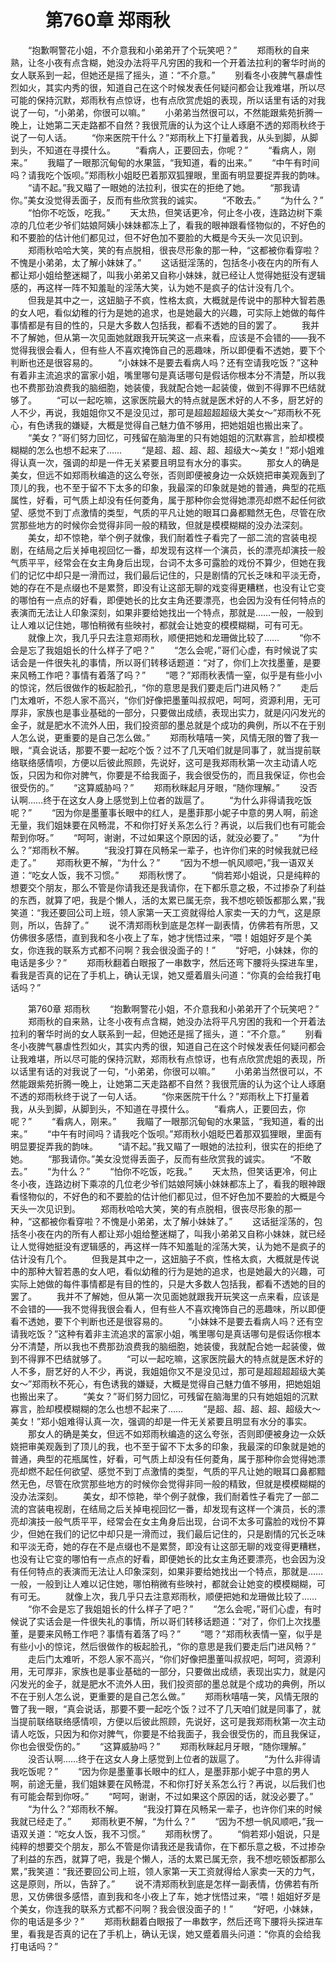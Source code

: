 # 　　第760章 郑雨秋
　　“抱歉啊警花小姐，不介意我和小弟弟开了个玩笑吧？”
　　郑雨秋的自来熟，让冬小夜有点含糊，她没办法将平凡穷困的我和一个开着法拉利的奢华时尚的女人联系到一起，但她还是摇了摇头，道：“不介意。”
　　别看冬小夜脾气暴虐性烈如火，其实内秀的很，知道自己在这个时候发表任何疑问都会让我难堪，所以尽可能的保持沉默，郑雨秋有点惊讶，也有点欣赏虎姐的表现，所以话里有话的对我说了一句，“小弟弟，你很可以嘛。”
　　小弟弟当然很可以，不然能跟紫苑折腾一晚上，让她第二天走路都不自然？我很荒唐的认为这个让人琢磨不透的郑雨秋终于说了一句人话。
　　“你来医院干什么？”郑雨秋上下打量着我，从头到脚，从脚到头，不知道在寻摸什么。
　　“看病人，正要回去，你呢？”
　　“看病人，刚来。”
　　我瞄了一眼那沉甸甸的水果篮，“我知道，看的出来。”
　　“中午有时间吗？请我吃个饭呗。”郑雨秋小姐眨巴着那双狐狸眼，里面有明显要捉弄我的韵味。
　　“请不起。”我又瞄了一眼她的法拉利，很实在的拒绝了她。
　　“那我请你。”美女没觉得丢面子，反而有些欣赏我的诚实。
　　“不敢去。”
　　“为什么？”
　　“怕你不吃饭，吃我。”
　　天太热，但笑话更冷，何止冬小夜，连路边树下乘凉的几位老少爷们姑娘阿姨小妹妹都冻上了，看我的眼神跟看怪物似的，不好色的和不要脸的估计他们都见过，但不好色加不要脸的大概是今天头一次见识到。
　　郑雨秋哈哈大笑，笑的有点脱相，很丧尽形象的那一种，“这都被你看穿啦？不愧是小弟弟，太了解小妹妹了。”
　　这话挺淫荡的，包括冬小夜在内的所有人都让郑小姐给整迷糊了，叫我小弟弟又自称小妹妹，就已经让人觉得她挺没有逻辑感的，再这样一阵不知羞耻的淫荡大笑，认为她不是疯子的估计没有几个。
　　但我是其中之一，这妞脑子不疯，性格太疯，大概就是传说中的那种大智若愚的女人吧，看似幼稚的行为是她的追求，也是她最大的兴趣，可实际上她做的每件事情都是有目的性的，只是大多数人包括我，都看不透她的目的罢了。
　　我并不了解她，但从第一次见面她就跟我开玩笑这一点来看，应该是不会错的——我不觉得我很会看人，但有些人不喜欢掩饰自己的恶趣味，所以即便看不透她，要下个判断也还是很容易的。
　　“小妹妹不是要去看病人吗？还有空请我吃饭？”这种有着非主流追求的富家小姐，嘴里哪句是真话哪句是假话你根本分不清楚，所以我也不费那劲浪费我的脑细胞，她装傻，我就配合她一起装傻，做到不得罪不巴结就够了。
　　“可以一起吃嘛，这家医院最大的特点就是医术好的人不多，厨艺好的人不少，再说，我姐姐你又不是没见过，那可是超超超超级大美女～”郑雨秋不死心，有色诱我的嫌疑，大概是觉得自己魅力值不够用，把她姐姐也搬出来了。
　　“美女？”哥们努力回忆，可残留在脑海里的只有她姐姐的沉默寡言，脸却模模糊糊的怎么也想不起来了……
　　“是超、超、超、超、超级大～美女！”郑小姐难得认真一次，强调的却是一件无关紧要且明显有水分的事实。
　　那女人的确是美女，但远不如郑雨秋编造的这么夸张，否则即便被身边一众妖娆把审美观轰到了顶儿的我，也不至于留不下太多的印象，我最深的印象就是她的普通，典型的花瓶属性，好看，可气质上却没有任何菱角，属于那种你会觉得她漂亮却燃不起任何欲望、感觉不到丁点激情的类型，气质的平凡让她的眼耳口鼻都黯然无色，尽管在欣赏那些地方的时候你会觉得非同一般的精致，但就是模模糊糊的没办法深刻。
　　美女，却不惊艳，举个例子就像，我们耐着性子看完了一部二流的宫装电视剧，在结局之后关掉电视回忆一番，却发现有这样一个演员，长的漂亮却演技一般气质平平，经常会在女主角身后出现，台词不太多可露脸的戏份不算少，但她在我们的记忆中却只是一滑而过，我们最后记住的，只是剧情的冗长乏味和平淡无奇，她的存在不是点缀也不是累赘，即没有让这部无聊的戏变得更糟糕，也没有让它变的哪怕有一点点的好看，即便她长的比女主角还要漂亮，也会因为没有任何特点的表演而无法让人印象深刻，如果非要给她找出一个特点，那就是……一般，一般到让人难以记住她，哪怕稍微有些映衬，都就会让她变的模模糊糊，可有可无。
　　就像上次，我几乎只去注意郑雨秋，顺便把她和龙珊做比较了……
　　“你不会是忘了我姐姐长的什么样子了吧？”
　　“怎么会呢，”哥们心虚，有时候说了实话会是一件很失礼的事情，所以哥们转移话题道：“对了，你们上次找墨董，是要来风畅工作吧？事情有着落了吗？”
　　“嗯？”郑雨秋表情一窒，似乎是有些小小的惊诧，然后很做作的板起脸孔，“你的意思是我们要走后门进风畅？”
　　走后门太难听，不怨人家不高兴，“你们好像把墨董叫叔叔吧，呵呵，资源利用，无可厚非，家族也是事业基础的一部分，只要做出成绩，表现出实力，就是闪闪发光的金子，就是肥水不流外人田，我们投资部的墨总就是个成功的典例，所以不在于别人怎么说，更重要的是自己怎么做。”
　　郑雨秋嘻嘻一笑，风情无限的瞥了我一眼，“真会说话，那要不要一起吃个饭？过不了几天咱们就是同事了，就当提前联络联络感情呗，方便以后彼此照顾，先说好，这可是我郑雨秋第一次主动请人吃饭，只因为和你对脾气，你要是不给我面子，我会很受伤的，而且我保证，你也会很受伤的。”
　　“这算威胁吗？”
　　郑雨秋眯起月牙眼，“随你理解。”
　　没否认啊……终于在这女人身上感觉到上位者的跋扈了。
　　“为什么非得请我吃饭呢？”
　　“因为你是墨董事长眼中的红人，是墨菲那小妮子中意的男人啊，前途无量，我们姐妹要在风畅混，不和你打好关系怎么行？再说，以后我们也有可能会帮到你呀。”
　　“呵呵，谢谢，不过如果这个原因的话，就没必要了。”
　　“为什么？”郑雨秋不解。
　　“我没打算在风畅呆一辈子，也许你们来的时候我就已经走了。”
　　郑雨秋更不解，“为什么？”
　　“因为不想一帆风顺吧，”我一语双关道：“吃女人饭，我不习惯。”
　　郑雨秋愣了。
　　“倘若郑小姐说，只是纯粹的想要交个朋友，那么不管是你请我还是我请你，在下都乐意之极，不过掺杂了利益的东西，就算了吧，我是个懒人，活的太累已属无奈，我不想吃顿饭都那么累，”我笑道：“我还要回公司上班，领人家第一天工资就得给人家卖一天的力气，这是原则，所以，告辞了。”
　　说不清郑雨秋到底是怎样一副表情，仿佛若有所思，又仿佛很多感悟，直到我和冬小夜上了车，她才恍悟过来，“喂！姐姐好歹是个美女，你连我的联系方式都不问啊？我会很没面子的！”
　　“好吧，小妹妹，你的电话是多少？”
　　郑雨秋翻着白眼报了一串数字，然后还弯下腰将头探进车里，看我是否真的记在了手机上，确认无误，她又蹙着眉头问道：“你真的会给我打电话吗？”

　　第760章 郑雨秋
　　“抱歉啊警花小姐，不介意我和小弟弟开了个玩笑吧？”
　　郑雨秋的自来熟，让冬小夜有点含糊，她没办法将平凡穷困的我和一个开着法拉利的奢华时尚的女人联系到一起，但她还是摇了摇头，道：“不介意。”
　　别看冬小夜脾气暴虐性烈如火，其实内秀的很，知道自己在这个时候发表任何疑问都会让我难堪，所以尽可能的保持沉默，郑雨秋有点惊讶，也有点欣赏虎姐的表现，所以话里有话的对我说了一句，“小弟弟，你很可以嘛。”
　　小弟弟当然很可以，不然能跟紫苑折腾一晚上，让她第二天走路都不自然？我很荒唐的认为这个让人琢磨不透的郑雨秋终于说了一句人话。
　　“你来医院干什么？”郑雨秋上下打量着我，从头到脚，从脚到头，不知道在寻摸什么。
　　“看病人，正要回去，你呢？”
　　“看病人，刚来。”
　　我瞄了一眼那沉甸甸的水果篮，“我知道，看的出来。”
　　“中午有时间吗？请我吃个饭呗。”郑雨秋小姐眨巴着那双狐狸眼，里面有明显要捉弄我的韵味。
　　“请不起。”我又瞄了一眼她的法拉利，很实在的拒绝了她。
　　“那我请你。”美女没觉得丢面子，反而有些欣赏我的诚实。
　　“不敢去。”
　　“为什么？”
　　“怕你不吃饭，吃我。”
　　天太热，但笑话更冷，何止冬小夜，连路边树下乘凉的几位老少爷们姑娘阿姨小妹妹都冻上了，看我的眼神跟看怪物似的，不好色的和不要脸的估计他们都见过，但不好色加不要脸的大概是今天头一次见识到。
　　郑雨秋哈哈大笑，笑的有点脱相，很丧尽形象的那一种，“这都被你看穿啦？不愧是小弟弟，太了解小妹妹了。”
　　这话挺淫荡的，包括冬小夜在内的所有人都让郑小姐给整迷糊了，叫我小弟弟又自称小妹妹，就已经让人觉得她挺没有逻辑感的，再这样一阵不知羞耻的淫荡大笑，认为她不是疯子的估计没有几个。
　　但我是其中之一，这妞脑子不疯，性格太疯，大概就是传说中的那种大智若愚的女人吧，看似幼稚的行为是她的追求，也是她最大的兴趣，可实际上她做的每件事情都是有目的性的，只是大多数人包括我，都看不透她的目的罢了。
　　我并不了解她，但从第一次见面她就跟我开玩笑这一点来看，应该是不会错的——我不觉得我很会看人，但有些人不喜欢掩饰自己的恶趣味，所以即便看不透她，要下个判断也还是很容易的。
　　“小妹妹不是要去看病人吗？还有空请我吃饭？”这种有着非主流追求的富家小姐，嘴里哪句是真话哪句是假话你根本分不清楚，所以我也不费那劲浪费我的脑细胞，她装傻，我就配合她一起装傻，做到不得罪不巴结就够了。
　　“可以一起吃嘛，这家医院最大的特点就是医术好的人不多，厨艺好的人不少，再说，我姐姐你又不是没见过，那可是超超超超级大美女～”郑雨秋不死心，有色诱我的嫌疑，大概是觉得自己魅力值不够用，把她姐姐也搬出来了。
　　“美女？”哥们努力回忆，可残留在脑海里的只有她姐姐的沉默寡言，脸却模模糊糊的怎么也想不起来了……
　　“是超、超、超、超、超级大～美女！”郑小姐难得认真一次，强调的却是一件无关紧要且明显有水分的事实。
　　那女人的确是美女，但远不如郑雨秋编造的这么夸张，否则即便被身边一众妖娆把审美观轰到了顶儿的我，也不至于留不下太多的印象，我最深的印象就是她的普通，典型的花瓶属性，好看，可气质上却没有任何菱角，属于那种你会觉得她漂亮却燃不起任何欲望、感觉不到丁点激情的类型，气质的平凡让她的眼耳口鼻都黯然无色，尽管在欣赏那些地方的时候你会觉得非同一般的精致，但就是模模糊糊的没办法深刻。
　　美女，却不惊艳，举个例子就像，我们耐着性子看完了一部二流的宫装电视剧，在结局之后关掉电视回忆一番，却发现有这样一个演员，长的漂亮却演技一般气质平平，经常会在女主角身后出现，台词不太多可露脸的戏份不算少，但她在我们的记忆中却只是一滑而过，我们最后记住的，只是剧情的冗长乏味和平淡无奇，她的存在不是点缀也不是累赘，即没有让这部无聊的戏变得更糟糕，也没有让它变的哪怕有一点点的好看，即便她长的比女主角还要漂亮，也会因为没有任何特点的表演而无法让人印象深刻，如果非要给她找出一个特点，那就是……一般，一般到让人难以记住她，哪怕稍微有些映衬，都就会让她变的模模糊糊，可有可无。
　　就像上次，我几乎只去注意郑雨秋，顺便把她和龙珊做比较了……
　　“你不会是忘了我姐姐长的什么样子了吧？”
　　“怎么会呢，”哥们心虚，有时候说了实话会是一件很失礼的事情，所以哥们转移话题道：“对了，你们上次找墨董，是要来风畅工作吧？事情有着落了吗？”
　　“嗯？”郑雨秋表情一窒，似乎是有些小小的惊诧，然后很做作的板起脸孔，“你的意思是我们要走后门进风畅？”
　　走后门太难听，不怨人家不高兴，“你们好像把墨董叫叔叔吧，呵呵，资源利用，无可厚非，家族也是事业基础的一部分，只要做出成绩，表现出实力，就是闪闪发光的金子，就是肥水不流外人田，我们投资部的墨总就是个成功的典例，所以不在于别人怎么说，更重要的是自己怎么做。”
　　郑雨秋嘻嘻一笑，风情无限的瞥了我一眼，“真会说话，那要不要一起吃个饭？过不了几天咱们就是同事了，就当提前联络联络感情呗，方便以后彼此照顾，先说好，这可是我郑雨秋第一次主动请人吃饭，只因为和你对脾气，你要是不给我面子，我会很受伤的，而且我保证，你也会很受伤的。”
　　“这算威胁吗？”
　　郑雨秋眯起月牙眼，“随你理解。”
　　没否认啊……终于在这女人身上感觉到上位者的跋扈了。
　　“为什么非得请我吃饭呢？”
　　“因为你是墨董事长眼中的红人，是墨菲那小妮子中意的男人啊，前途无量，我们姐妹要在风畅混，不和你打好关系怎么行？再说，以后我们也有可能会帮到你呀。”
　　“呵呵，谢谢，不过如果这个原因的话，就没必要了。”
　　“为什么？”郑雨秋不解。
　　“我没打算在风畅呆一辈子，也许你们来的时候我就已经走了。”
　　郑雨秋更不解，“为什么？”
　　“因为不想一帆风顺吧，”我一语双关道：“吃女人饭，我不习惯。”
　　郑雨秋愣了。
　　“倘若郑小姐说，只是纯粹的想要交个朋友，那么不管是你请我还是我请你，在下都乐意之极，不过掺杂了利益的东西，就算了吧，我是个懒人，活的太累已属无奈，我不想吃顿饭都那么累，”我笑道：“我还要回公司上班，领人家第一天工资就得给人家卖一天的力气，这是原则，所以，告辞了。”
　　说不清郑雨秋到底是怎样一副表情，仿佛若有所思，又仿佛很多感悟，直到我和冬小夜上了车，她才恍悟过来，“喂！姐姐好歹是个美女，你连我的联系方式都不问啊？我会很没面子的！”
　　“好吧，小妹妹，你的电话是多少？”
　　郑雨秋翻着白眼报了一串数字，然后还弯下腰将头探进车里，看我是否真的记在了手机上，确认无误，她又蹙着眉头问道：“你真的会给我打电话吗？”
